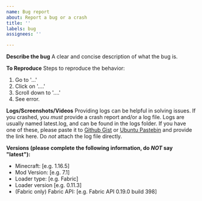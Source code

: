 ```yaml
---
name: Bug report
about: Report a bug or a crash
title: ''
labels: bug
assignees: ''

---
```


**Describe the bug**
A clear and concise description of what the bug is.

**To Reproduce**
Steps to reproduce the behavior:
1. Go to '...'
2. Click on '....'
3. Scroll down to '....'
4. See error.

**Logs/Screenshots/Videos**
Providing logs can be helpful in solving issues. If you crashed, you _must_ provide a crash report and/or a log file. Logs are usually named latest.log, and can be found in the logs folder. If you have one of these, please paste it to [Github Gist](https://gist.github.com/) or [Ubuntu Pastebin](https://paste.ubuntu.com/) and provide the link here. Do *not* attach the log file directly.

**Versions (please complete the following information, do *NOT* say "latest"):**
 - Minecraft: [e.g. 1.16.5]
 - Mod Version: [e.g. 7.1]
 - Loader type: [e.g. Fabric]
 - Loader version [e.g. 0.11.3]
 - (Fabric only) Fabric API: [e.g. Fabric API 0.19.0 build 398]
